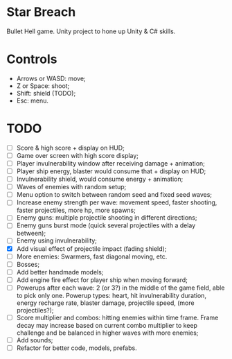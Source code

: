 # Star Breach

Bullet Hell game. Unity project to hone up Unity & C# skills. 

# Controls

- Arrows or WASD: move;
- Z or Space: shoot;
- Shift: shield (TODO);
- Esc: menu.

# TODO

- [ ] Score & high score + display on HUD;
- [ ] Game over screen with high score display;
- [ ] Player invulnerability window after receiving damage + animation;
- [ ] Player ship energy, blaster would consume that + display on HUD;
- [ ] Invulnerability shield, would consume energy + animation;
- [ ] Waves of enemies with random setup;
- [ ] Menu option to switch between random seed and fixed seed waves;
- [ ] Increase enemy strength per wave: movement speed, faster shooting,
faster projectiles, more hp, more spawns;
- [ ] Enemy guns: multiple projectile shooting in different directions;
- [ ] Enemy guns burst mode (quick several projectiles with a delay between);
- [ ] Enemy using invulnerability;
- [x] Add visual effect of projectile impact (fading shield);
- [ ] More enemies: Swarmers, fast diagonal moving, etc.
- [ ] Bosses;
- [ ] Add better handmade models;
- [ ] Add engine fire effect for player ship when moving forward;
- [ ] Powerups after each wave: 2 (or 3?) in the middle of the game field,
able to pick only one.
Powerup types: heart, hit invulnerability duration, energy recharge rate,
blaster damage, projectile speed, (more projectiles?);
- [ ] Score multiplier and combos: hitting enemies within time frame.
Frame decay may increase based on current combo multiplier to keep
challenge and be balanced in higher waves with more enemies;
- [ ] Add sounds;
- [ ] Refactor for better code, models, prefabs.
